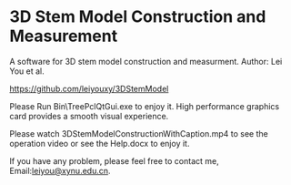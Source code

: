 # 3D Stem Model Construction and Measurement
A software for 3D stem model construction and measurment.
Author: Lei You et al.

https://github.com/leiyouxy/3DStemModel

Please Run Bin\TreePclQtGui.exe to enjoy it. 
High performance graphics card provides a smooth visual experience.

Please watch 3DStemModelConstructionWithCaption.mp4 to see the operation video or see the Help.docx to enjoy it.

If you have any problem, please feel free to contact me, Email:leiyou@xynu.edu.cn.
